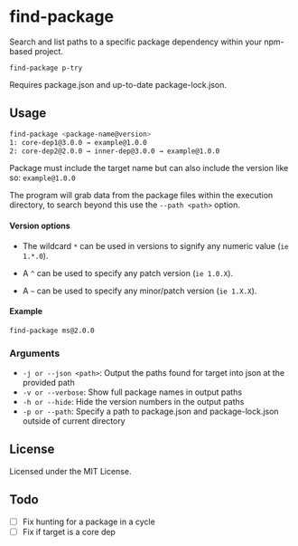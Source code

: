 # find-package

Search and list paths to a specific package dependency within your npm-based project.

`find-package p-try`

Requires package.json and up-to-date package-lock.json.

## Usage

```sh
find-package <package-name@version>
1: core-dep1@3.0.0 → example@1.0.0
2: core-dep2@2.0.0 → inner-dep@3.0.0 → example@1.0.0
```

Package must include the target name but can also include the version like so: `example@1.0.0`

The program will grab data from the package files within the execution directory,
to search beyond this use the `--path <path>` option.

#### Version options

-   The wildcard `*` can be used in versions to signify any numeric value (`ie 1.*.0`).

-   A `^` can be used to specify any patch version (`ie 1.0.X`).

-   A `~` can be used to specify any minor/patch version (`ie 1.X.X`).

#### Example

`find-package ms@2.0.0`

### Arguments

-   `-j or --json <path>`: Output the paths found for target into json at the provided path
-   `-v or --verbose`: Show full package names in output paths
-   `-h or --hide`: Hide the version numbers in the output paths
-   `-p or --path`: Specify a path to package.json and package-lock.json outside of current directory

## License

Licensed under the MIT License.

## Todo

-   [ ] Fix hunting for a package in a cycle
-   [ ] Fix if target is a core dep
